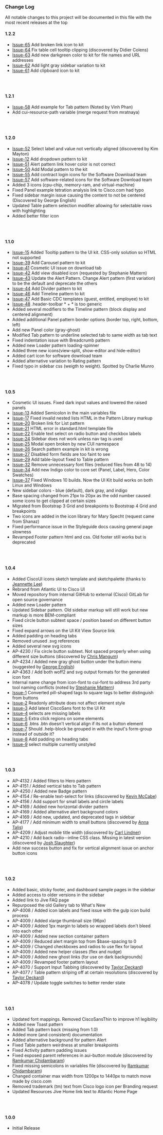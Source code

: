 ### Change Log
All notable changes to this project will be documented in this file with the most recent releases at the top

#### 1.2.2
- [Issue-65](https://wwwin-gitlab-sjc.cisco.com/cisco-ui/pattern-library/issues/65) Add broken link icon to kit
- [Issue-64](https://wwwin-gitlab-sjc.cisco.com/cisco-ui/pattern-library/issues/64) Fix table cell tooltip clipping (discovered by Didier Colens)
- [Issue-63](https://wwwin-gitlab-sjc.cisco.com/cisco-ui/pattern-library/issues/63) Add new darkgreen color to kit for file names and URL addresses
- [Issue-62](https://wwwin-gitlab-sjc.cisco.com/cisco-ui/pattern-library/issues/62) Add light gray sidebar variation to kit
- [Issue-61](https://wwwin-gitlab-sjc.cisco.com/cisco-ui/pattern-library/issues/61) Add clipboard icon to kit

<br><br>

#### 1.2.1
- [Issue-58](https://wwwin-gitlab-sjc.cisco.com/cisco-ui/pattern-library/issues/58) Add example for Tab pattern (Noted by Vinh Phan)
- Add cui-resource-path variable (merge request from mratnaya)

<br><br>

#### 1.2.0
- [Issue-52](http://wwwin-gitlab-sjc.cisco.com/cisco-ui/pattern-library/issues/52) Select label and value not vertically aligned (discovered by Kim Mayton)
- [Issue-12](http://wwwin-gitlab-sjc.cisco.com/cisco-ui/pattern-library/issues/12) Add dropdown pattern to kit
- [Issue-51](http://wwwin-gitlab-sjc.cisco.com/cisco-ui/pattern-library/issues/51) Alert pattern link hover color is not correct
- [Issue-50](http://wwwin-gitlab-sjc.cisco.com/cisco-ui/pattern-library/issues/50) Add Modal pattern to the kit
- [Issue-55](http://wwwin-gitlab-sjc.cisco.com/cisco-ui/pattern-library/issues/55) Add contract login icons for the Software Download team
- [Issue-57](http://wwwin-gitlab-sjc.cisco.com/cisco-ui/pattern-library/issues/57) Add software-related icons for the Software Download team
- Added 3 icons (cpu-chip, memory-ram, and virtual-machine)
- Fixed Panel example tetration analysis link to Cisco.com had typo
- Fixed sidebar margin issue causing the content to not be centered (Discovered by George English)
- Updated Table pattern selection modifier allowing for selectable rows with highlighting
- Added better filter icon

<br><br>

#### 1.1.0
- [Issue-15](http://wwwin-gitlab-sjc.cisco.com/cisco-ui/pattern-library/issues/15) Added Tooltip pattern to the UI kit. CSS-only solution so HTML not supported
- [Issue-39](http://wwwin-gitlab-sjc.cisco.com/cisco-ui/pattern-library/issues/39) Add Carousel pattern to kit
- [Issue-41](http://wwwin-gitlab-sjc.cisco.com/cisco-ui/pattern-library/issues/41) Cosmetic UI issue on download tab
- [Issue-42](http://wwwin-gitlab-sjc.cisco.com/cisco-ui/pattern-library/issues/42) Add view disabled icon (requested by Stephanie Mattern)
- [Issue-43](http://wwwin-gitlab-sjc.cisco.com/cisco-ui/pattern-library/issues/43) Update the Alert Pattern. Change Alert pattern (first variation) to be the default and deprecate the others
- [Issue-44](http://wwwin-gitlab-sjc.cisco.com/cisco-ui/pattern-library/issues/44) Add Divider pattern to kit
- [Issue-46](http://wwwin-gitlab-sjc.cisco.com/cisco-ui/pattern-library/issues/46) Add Timeline pattern to kit
- [Issue-47](http://wwwin-gitlab-sjc.cisco.com/cisco-ui/pattern-library/issues/47) Add Basic CDC templates (guest, entitled, employee) to kit
- [Issue-48](http://wwwin-gitlab-sjc.cisco.com/cisco-ui/pattern-library/issues/48) .header-toolbar * + * is too generic
- Added several modifiers to the Timeline pattern (block display and centered alignment)
- Added additional Panel pattern border options (border top, right, bottom, left)
- Add new Panel color (gray-ghost)
- Modified Tab pattern to underline selected tab to same width as tab text
- Fixed indentation issue with Breadcrumb pattern
- Added new Loader pattern loading-spinner
- Added three new icons(view-split, show-editor and hide-editor)
- Added cart icon for software download team
- Added alternative variation to Rating pattern
- Fixed typo in sidebar css (weigth to weight). Spotted by Charlie Munro

<br><br>

#### 1.0.5
- Cosmetic UI issues. Fixed dark input values and lowered the raised panels
- [Issue-13](http://wwwin-gitlab-sjc.cisco.com/cisco-ui/pattern-library/issues/13) Added Semicolon in the main variables file
- [Issue-17](http://wwwin-gitlab-sjc.cisco.com/cisco-ui/pattern-library/issues/17) Fixed invalid nested lists HTML in the Pattern Library markup
- [Issue-20](http://wwwin-gitlab-sjc.cisco.com/cisco-ui/pattern-library/issues/20) Broken link for List pattern
- [Issue-21](http://wwwin-gitlab-sjc.cisco.com/cisco-ui/pattern-library/issues/21) HTML error in standard.html template file
- [Issue-22](http://wwwin-gitlab-sjc.cisco.com/cisco-ui/pattern-library/issues/22) Enable text select on radio button and checkbox labels
- [Issue-24](http://wwwin-gitlab-sjc.cisco.com/cisco-ui/pattern-library/issues/24) Sidebar does not work unless nav tag is used
- [Issue-25](http://wwwin-gitlab-sjc.cisco.com/cisco-ui/pattern-library/issues/25) Modal open broken by new CUI namespace
- [Issue-26](http://wwwin-gitlab-sjc.cisco.com/cisco-ui/pattern-library/issues/26) Search pattern example in kit is wrong
- [Issue-27](http://wwwin-gitlab-sjc.cisco.com/cisco-ui/pattern-library/issues/27) Disabled form fields are too faint to see
- [Issue-29](http://wwwin-gitlab-sjc.cisco.com/cisco-ui/pattern-library/issues/29) Add table-layout fixed to Table pattern
- [Issue-32](http://wwwin-gitlab-sjc.cisco.com/cisco-ui/pattern-library/issues/32) Remove unnecessary font files (reduced files from 48 to 14)
- [Issue-34](http://wwwin-gitlab-sjc.cisco.com/cisco-ui/pattern-library/issues/34) Add new Indigo color to core set (Panel, Label, Hero, Color Swatches)
- [Issue-37](http://wwwin-gitlab-sjc.cisco.com/cisco-ui/pattern-library/issues/37) Fixed Windows 10 builds. Now the UI Kit build works on both Linux and Windows
- New sidebar colors - blue (default), dark gray, and indigo
- Base spacing changed from 21px to 20px as the odd number caused some icons to get clipped at certain sizes
- Migrated from Bootstrap 3 Grid and breakpoints to Bootstrap 4 Grid and breakpoints
- Two icons are added in the icon library for Mary Specht (request came from Shanaz)
- Fixed performance issue in the Styleguide docs causing general page slowness
- Revamped Footer pattern html and css. Old footer still works but is deprecated

<br><br>

#### 1.0.4
- Added CiscoUI icons sketch template and sketchpalette (thanks to [Jeannette Lee](http://wwwin-tools.cisco.com/dir/reports/jeannlee))
- Rebrand from Atlantic UI to Cisco UI
- Moved repository from internal GitHub to external (Cisco) GitLab for open source governance
- Added new Loader pattern
- Updated Sidebar pattern. Old sidebar markup will still work but new markup is more BEM-compliant
- Fixed circle button subtext space / position based on different button sizes
- Fixed expand arrows on the UI Kit View Source link
- Added padding on heading tabs
- Removed unused .svg references
- Added several new svg icons
- AP-4230 / Fix circle button subtext. Not spaced properly when using different size buttons (discovered by [Chris Mangum](http://wwwin-tools.cisco.com/dir/reports/cmagnum))
- AP-4234 / Added new gray ghost button under the button menu (suggested by [George English](http://wwwin-tools.cisco.com/dir/reports/genglish))
- AP-4363 / Add both woff2 and svg output formats for the generated icon font
- Internal name change from icon-font to cui-font to address 3rd party tool naming conflicts (noted by [Stephanie Mattern](http://wwwin-tools.cisco.com/dir/reports/stcravat))
- [Issue-1](http://wwwin-gitlab-sjc.cisco.com/cisco-ui/pattern-library/issues/1) Converted pill-shaped tags to square tags to better distinguish from buttons
- [Issue-2](http://wwwin-gitlab-sjc.cisco.com/cisco-ui/pattern-library/issues/2) Readonly attribute does not affect element style
- [Issue-3](http://wwwin-gitlab-sjc.cisco.com/cisco-ui/pattern-library/issues/3) Add latest CiscoSans font to the UI Kit
- [Issue-4](http://wwwin-gitlab-sjc.cisco.com/cisco-ui/pattern-library/issues/4) selects are missing labels
- [Issue-5](http://wwwin-gitlab-sjc.cisco.com/cisco-ui/pattern-library/issues/5) Extra click regions on some elements
- [Issue-6](http://wwwin-gitlab-sjc.cisco.com/cisco-ui/pattern-library/issues/6) .btns .btn doesn't vertical align if its not a button element
- [Issue-7](http://wwwin-gitlab-sjc.cisco.com/cisco-ui/pattern-library/issues/7) Should .help-block be grouped in with the input's form-group instead of outside it?
- [Issue-8](http://wwwin-gitlab-sjc.cisco.com/cisco-ui/pattern-library/issues/8) Add padding on heading tabs
- [Issue-9](http://wwwin-gitlab-sjc.cisco.com/cisco-ui/pattern-library/issues/9) select multiple currently unstyled

<br><br>

#### 1.0.3
- AP-4132 / Added filters to Hero pattern
- AP-4151 / Added vertical tabs to Tab pattern
- AP-4250 / Added new Badge pattern
- AP-4154 / Re-enable text-select for links (discovered by [Kevin McCabe](http://wwwin-tools.cisco.com/dir/reports/kmccabe2))
- AP-4156 / Add support for small labels and circle labels
- AP-4169 / Added new horizontal divider pattern
- AP-4169 / Added alternative alert background colors
- AP-4169 / Add new, updated, and deprecated tags in sidebar
- AP-4177 / Add minimum width to small buttons (discovered by [Anna Talis](http://wwwin-tools.cisco.com/dir/reports/atalis))
- AP-4209 / Adjust mobile title width (discovered by [Carl Lindner](http://wwwin-tools.cisco.com/dir/reports/clindner))
- AP-4210 / Add back radio--inline CSS class. Missing in latest version (discovered by [Josh Slaughter](http://wwwin-tools.cisco.com/dir/reports/joslaugh))
- Add new success button and fix for vertical alignment issue on anchor button icons  

<br><br>

#### 1.0.2
- Added basic, sticky footer, and dashboard sample pages in the sidebar
- Added access to older versions in the sidebar
- Added link to Jive FAQ page
- Repurposed the old Gallery tab to What's New
- AP-4008 / Added icon labels and fixed issue with the gulp icon build process
- AP-4009 / Added xlarge thumbnail size (96px)
- AP-4009 / Added 1px margin to labels so wrapped labels don't bleed into each other
- AP-4009 / Added new section container pattern
- AP-4009 / Reduced alert margin top from $base-spacing to 0
- AP-4009 / Changed checkboxes and radios to use flex for layout
- AP-4009 / Added new helper classes (flex and nudge)
- AP-4009 / Added new ghost links (for use on dark backgrounds)
- AP-4009 / Revamped footer pattern layout
- AP-4070 / Support Input Tabbing (discovered by [Taylor Deckard](http://wwwin-tools.cisco.com/dir/reports/tadeckar))
- AP-4077 / Table pattern striping off at certain resolutions (discovered by [Taylor Deckard](http://wwwin-tools.cisco.com/dir/reports/tadeckar))
- AP-4078 / Update toggle switches to better render state  

<br><br>

#### 1.0.1
- Updated font mappings. Removed CiscoSansThin to improve h1 legibility
- Added new Toast pattern
- Added Tab pattern back (missing from 1.0)
- Added more (and consistent) documentation
- Added alternative background for pattern Alert
- Fixed Table pattern weirdness at smaller breakpoints
- Fixed Activity pattern padding issues
- Fixed exposed parent references in aui-button module (discovered by [Ramkumar Chidambaram](http://wwwin-tools.cisco.com/dir/reports/ramkchid))
- Fixed missing semicolons in variables file (discovered by [Ramkumar Chidambaram](http://wwwin-tools.cisco.com/dir/reports/ramkchid))
- Changed container max width from 1200px to 1440px to match move made by cisco.com
- Removed trademark (tm) text from Cisco logo icon per Branding request
- Updated Resources Jive Home link text to Atlantic Home Page  

<br><br>

#### 1.0.0
- Initial Release
